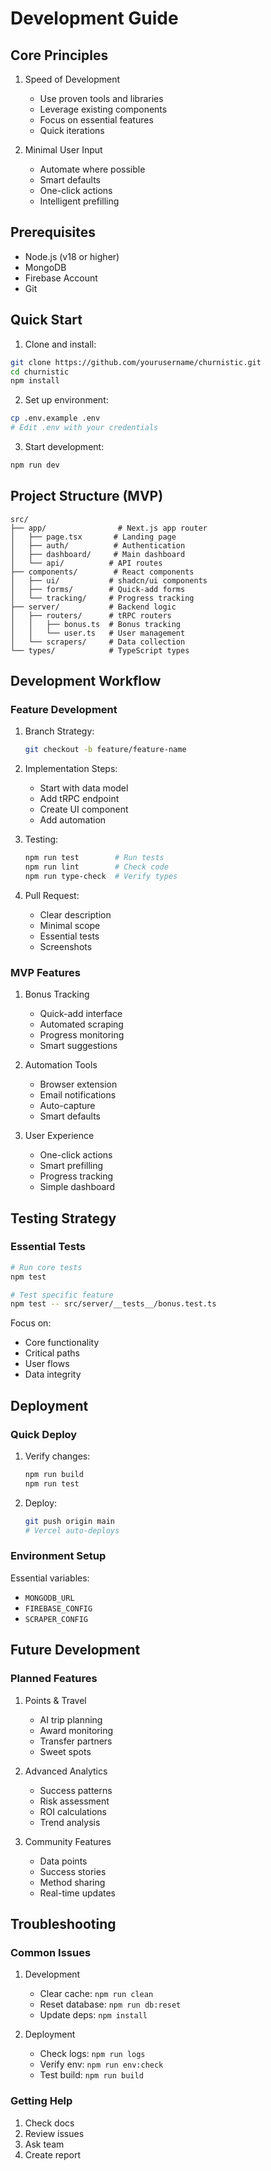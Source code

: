 # Development Guide

## Core Principles

1. Speed of Development

   - Use proven tools and libraries
   - Leverage existing components
   - Focus on essential features
   - Quick iterations

2. Minimal User Input
   - Automate where possible
   - Smart defaults
   - One-click actions
   - Intelligent prefilling

## Prerequisites

- Node.js (v18 or higher)
- MongoDB
- Firebase Account
- Git

## Quick Start

1. Clone and install:

```bash
git clone https://github.com/yourusername/churnistic.git
cd churnistic
npm install
```

2. Set up environment:

```bash
cp .env.example .env
# Edit .env with your credentials
```

3. Start development:

```bash
npm run dev
```

## Project Structure (MVP)

```
src/
├── app/                # Next.js app router
│   ├── page.tsx       # Landing page
│   ├── auth/          # Authentication
│   ├── dashboard/     # Main dashboard
│   └── api/          # API routes
├── components/        # React components
│   ├── ui/           # shadcn/ui components
│   ├── forms/        # Quick-add forms
│   └── tracking/     # Progress tracking
├── server/           # Backend logic
│   ├── routers/      # tRPC routers
│   │   ├── bonus.ts  # Bonus tracking
│   │   └── user.ts   # User management
│   └── scrapers/     # Data collection
└── types/            # TypeScript types
```

## Development Workflow

### Feature Development

1. Branch Strategy:

   ```bash
   git checkout -b feature/feature-name
   ```

2. Implementation Steps:

   - Start with data model
   - Add tRPC endpoint
   - Create UI component
   - Add automation

3. Testing:

   ```bash
   npm run test        # Run tests
   npm run lint        # Check code
   npm run type-check  # Verify types
   ```

4. Pull Request:
   - Clear description
   - Minimal scope
   - Essential tests
   - Screenshots

### MVP Features

1. Bonus Tracking

   - Quick-add interface
   - Automated scraping
   - Progress monitoring
   - Smart suggestions

2. Automation Tools

   - Browser extension
   - Email notifications
   - Auto-capture
   - Smart defaults

3. User Experience
   - One-click actions
   - Smart prefilling
   - Progress tracking
   - Simple dashboard

## Testing Strategy

### Essential Tests

```bash
# Run core tests
npm test

# Test specific feature
npm test -- src/server/__tests__/bonus.test.ts
```

Focus on:

- Core functionality
- Critical paths
- User flows
- Data integrity

## Deployment

### Quick Deploy

1. Verify changes:

   ```bash
   npm run build
   npm run test
   ```

2. Deploy:
   ```bash
   git push origin main
   # Vercel auto-deploys
   ```

### Environment Setup

Essential variables:

- `MONGODB_URL`
- `FIREBASE_CONFIG`
- `SCRAPER_CONFIG`

## Future Development

### Planned Features

1. Points & Travel

   - AI trip planning
   - Award monitoring
   - Transfer partners
   - Sweet spots

2. Advanced Analytics

   - Success patterns
   - Risk assessment
   - ROI calculations
   - Trend analysis

3. Community Features
   - Data points
   - Success stories
   - Method sharing
   - Real-time updates

## Troubleshooting

### Common Issues

1. Development

   - Clear cache: `npm run clean`
   - Reset database: `npm run db:reset`
   - Update deps: `npm install`

2. Deployment
   - Check logs: `npm run logs`
   - Verify env: `npm run env:check`
   - Test build: `npm run build`

### Getting Help

1. Check docs
2. Review issues
3. Ask team
4. Create report
